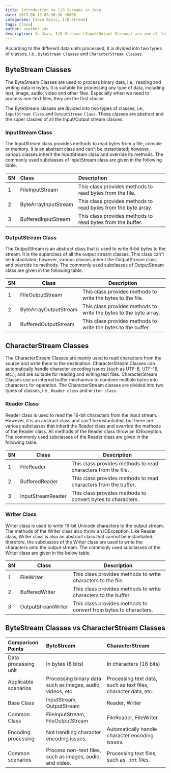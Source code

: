 ```yaml
---
title: Introduction to I/O Streams in Java
date: 2023-08-12 08:30:36 +0800
categories: [Java Basic, I/O Stream]
tags: [Java]
author: <author_id>
description: In Java, I/O Streams (Input/Output Streams) are one of the basic tools for processing data reading and writing. Whether reading data from a file, sending a request to the network, or getting input from the console, I/O Streams are the core way that Java programs interact with external data sources.
---
```




According to the different data units processed, it is divided into two types of classes, i.e., `ByteStream Classes` and `CharacterStream Classes`.



## ByteStream Classes

The ByteStream Classes are used to process binary data, i.e., reading and writing data in bytes. It is suitable for processing any type of data, including text, image, audio, video and other files. Especially when we need to process non-text files, they are the first choice. 

The ByteStream classes are divided into two types of classes, i.e., `InputStream Class` and `OutputStream Class`. These classes are abstract and the super classes of all the Input/Output stream classes.



### InputStream Class

The InputStream class provides methods to read bytes from a file, console or memory. It is an abstract class and can't be instantiated; however, various classes inherit the InputStream class and override its methods. The commonly used subclasses of InputStream class are given in the following table.

| SN   | Class                | Description                                                  |
| :--- | :------------------- | :----------------------------------------------------------- |
| 1    | FileInputStream      | This class provides methods to read bytes from the file.     |
| 2    | ByteArrayInputStream | This class provides methods to read bytes from the byte array. |
| 3    | BufferedInputStream  | This class provides methods to read bytes from the buffer.   |



### OutputStream Class

The OutputStream is an abstract class that is used to write 8-bit bytes to the stream. It is the superclass of all the output stream classes. This class can't be instantiated; however, various classes inherit the OutputStream class and override its methods. The commonly used subclasses of OutputStream class are given in the following table.

| SN   | Class                 | Description                                                  |
| ---- | --------------------- | ------------------------------------------------------------ |
| 1    | FileOutputStream      | This class provides methods to write the bytes to the file.  |
| 2    | ByteArrayOutputStream | This class provides methods to write the bytes to the byte array. |
| 3    | BufferedOutputStream  | This class provides methods to write the bytes to the buffer. |



## CharacterStream Classes

The CharacterStream Classes are mainly used to read characters from the source and write them to the destination. CharacterStream Classes can automatically handle character encoding issues (such as UTF-8, UTF-16, etc.), and are suitable for reading and writing text files. CharacterStream Classes use an internal buffer mechanism to combine multiple bytes into characters for operation. The CharacterStream classes are divided into two types of classes, i.e., `Reader class` and `Writer class`.



### Reader Class

Reader class is used to read the 16-bit characters from the input stream. However, it is an abstract class and can't be instantiated, but there are various subclasses that inherit the Reader class and override the methods of the Reader class. All methods of the Reader class throw an IOException. The commonly used subclasses of the Reader class are given in the following table.

| SN   | Class             | Description                                                  |
| ---- | ----------------- | ------------------------------------------------------------ |
| 1    | FileReader        | This class provides methods to read characters from the file. |
| 2    | BufferedReader    | This class provides methods to read characters from the buffer. |
| 3    | InputStreamReader | This class provides methods to convert bytes to characters.  |



### Writer Class

Writer class is used to write 16-bit Unicode characters to the output stream. The methods of the Writer class also throw an IOException. Like Reader class, Writer class is also an abstract class that cannot be instantiated; therefore, the subclasses of the Writer class are used to write the characters onto the output stream. The commonly used subclasses of the Writer class are given in the below table.

| SN   | Class              | Description                                                  |
| ---- | ------------------ | ------------------------------------------------------------ |
| 1    | FileWriter         | This class provides methods to write characters to the file. |
| 2    | BufferedWriter     | This class provides methods to write characters to the buffer. |
| 3    | OutputStreamWriter | This class provides methods to convert from bytes to characters. |



## ByteStream Classes vs CharacterStream Classes

| Comparison Points    | ByteStream                                                 | CharacterStream                                              |
| :------------------- | :--------------------------------------------------------- | :----------------------------------------------------------- |
| Data processing unit | In bytes (8 bits)                                          | In characters (16 bits)                                      |
| Applicable scenarios | Processing binary data such as images, audio, videos, etc. | Processing text data, such as text files, character data, etc. |
| Base Class           | InputStream, OutputStream                                  | Reader, Writer                                               |
| Common Class         | FileInputStream, FileOutputStream                          | FileReader, FileWriter                                       |
| Encoding processing  | Not handling character encoding issues.                    | Automatically handle character encoding issues.              |
| Common scenarios     | Process non-text files, such as images, audio, and video.  | Processing text files, such as `.txt` files.                 |

